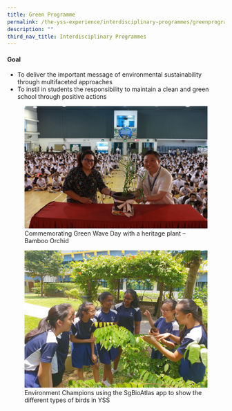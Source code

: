 ```yaml
---
title: Green Programme
permalink: /the-yss-experience/interdisciplinary-programmes/greenprogramme/
description: ""
third_nav_title: Interdisciplinary Programmes
---
```


#### Goal

*   To deliver the important message of environmental sustainability through multifaceted approaches
*   To instil in students the responsibility to maintain a clean and green school through positive actions


<figure><img src="/images/IP/Green-Programme-Photo-1-reduced.jpg"><figcaption>Commemorating Green Wave Day with a heritage plant – Bamboo Orchid</figcaption></figure>

<figure><img src="/images/IP/Green-Programme-Photo-3-reduced.jpg"><figcaption>Environment Champions using the SgBioAtlas app to show the different types of birds in YSS</figcaption></figure>